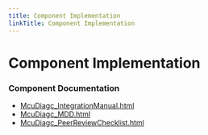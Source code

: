 ```yaml
---
title: Component Implementation
linkTitle: Component Implementation
---
```


# Component Implementation
### Component Documentation

- [McuDiagc_IntegrationManual.html](doc/McuDiagc_IntegrationManual.html)
- [McuDiagc_MDD.html](doc/McuDiagc_MDD.html)
- [McuDiagc_PeerReviewChecklist.html](doc/McuDiagc_PeerReviewChecklist.html)

